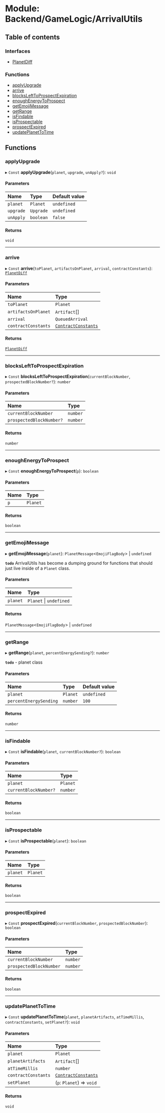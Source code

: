 # Module: Backend/GameLogic/ArrivalUtils

## Table of contents

### Interfaces

- [PlanetDiff](../interfaces/Backend_GameLogic_ArrivalUtils.PlanetDiff.md)

### Functions

- [applyUpgrade](Backend_GameLogic_ArrivalUtils.md#applyupgrade)
- [arrive](Backend_GameLogic_ArrivalUtils.md#arrive)
- [blocksLeftToProspectExpiration](Backend_GameLogic_ArrivalUtils.md#blockslefttoprospectexpiration)
- [enoughEnergyToProspect](Backend_GameLogic_ArrivalUtils.md#enoughenergytoprospect)
- [getEmojiMessage](Backend_GameLogic_ArrivalUtils.md#getemojimessage)
- [getRange](Backend_GameLogic_ArrivalUtils.md#getrange)
- [isFindable](Backend_GameLogic_ArrivalUtils.md#isfindable)
- [isProspectable](Backend_GameLogic_ArrivalUtils.md#isprospectable)
- [prospectExpired](Backend_GameLogic_ArrivalUtils.md#prospectexpired)
- [updatePlanetToTime](Backend_GameLogic_ArrivalUtils.md#updateplanettotime)

## Functions

### applyUpgrade

▸ `Const` **applyUpgrade**(`planet`, `upgrade`, `unApply?`): `void`

#### Parameters

| Name      | Type      | Default value |
| :-------- | :-------- | :------------ |
| `planet`  | `Planet`  | `undefined`   |
| `upgrade` | `Upgrade` | `undefined`   |
| `unApply` | `boolean` | `false`       |

#### Returns

`void`

---

### arrive

▸ `Const` **arrive**(`toPlanet`, `artifactsOnPlanet`, `arrival`, `contractConstants`): [`PlanetDiff`](../interfaces/Backend_GameLogic_ArrivalUtils.PlanetDiff.md)

#### Parameters

| Name                | Type                                                                                              |
| :------------------ | :------------------------------------------------------------------------------------------------ |
| `toPlanet`          | `Planet`                                                                                          |
| `artifactsOnPlanet` | `Artifact`[]                                                                                      |
| `arrival`           | `QueuedArrival`                                                                                   |
| `contractConstants` | [`ContractConstants`](../interfaces/_types_darkforest_api_ContractsAPITypes.ContractConstants.md) |

#### Returns

[`PlanetDiff`](../interfaces/Backend_GameLogic_ArrivalUtils.PlanetDiff.md)

---

### blocksLeftToProspectExpiration

▸ `Const` **blocksLeftToProspectExpiration**(`currentBlockNumber`, `prospectedBlockNumber?`): `number`

#### Parameters

| Name                     | Type     |
| :----------------------- | :------- |
| `currentBlockNumber`     | `number` |
| `prospectedBlockNumber?` | `number` |

#### Returns

`number`

---

### enoughEnergyToProspect

▸ `Const` **enoughEnergyToProspect**(`p`): `boolean`

#### Parameters

| Name | Type     |
| :--- | :------- |
| `p`  | `Planet` |

#### Returns

`boolean`

---

### getEmojiMessage

▸ **getEmojiMessage**(`planet`): `PlanetMessage`<`EmojiFlagBody`\> \| `undefined`

**`todo`** ArrivalUtils has become a dumping ground for functions that should just live inside of a
`Planet` class.

#### Parameters

| Name     | Type                    |
| :------- | :---------------------- |
| `planet` | `Planet` \| `undefined` |

#### Returns

`PlanetMessage`<`EmojiFlagBody`\> \| `undefined`

---

### getRange

▸ **getRange**(`planet`, `percentEnergySending?`): `number`

**`todo`** - planet class

#### Parameters

| Name                   | Type     | Default value |
| :--------------------- | :------- | :------------ |
| `planet`               | `Planet` | `undefined`   |
| `percentEnergySending` | `number` | `100`         |

#### Returns

`number`

---

### isFindable

▸ `Const` **isFindable**(`planet`, `currentBlockNumber?`): `boolean`

#### Parameters

| Name                  | Type     |
| :-------------------- | :------- |
| `planet`              | `Planet` |
| `currentBlockNumber?` | `number` |

#### Returns

`boolean`

---

### isProspectable

▸ `Const` **isProspectable**(`planet`): `boolean`

#### Parameters

| Name     | Type     |
| :------- | :------- |
| `planet` | `Planet` |

#### Returns

`boolean`

---

### prospectExpired

▸ `Const` **prospectExpired**(`currentBlockNumber`, `prospectedBlockNumber`): `boolean`

#### Parameters

| Name                    | Type     |
| :---------------------- | :------- |
| `currentBlockNumber`    | `number` |
| `prospectedBlockNumber` | `number` |

#### Returns

`boolean`

---

### updatePlanetToTime

▸ `Const` **updatePlanetToTime**(`planet`, `planetArtifacts`, `atTimeMillis`, `contractConstants`, `setPlanet?`): `void`

#### Parameters

| Name                | Type                                                                                              |
| :------------------ | :------------------------------------------------------------------------------------------------ |
| `planet`            | `Planet`                                                                                          |
| `planetArtifacts`   | `Artifact`[]                                                                                      |
| `atTimeMillis`      | `number`                                                                                          |
| `contractConstants` | [`ContractConstants`](../interfaces/_types_darkforest_api_ContractsAPITypes.ContractConstants.md) |
| `setPlanet`         | (`p`: `Planet`) => `void`                                                                         |

#### Returns

`void`
